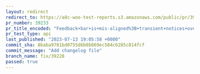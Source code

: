 ```yaml
---
layout: redirect
redirect_to: https://a8c-woo-test-reports.s3.amazonaws.com/public/pr/39233/api/index.html
pr_number: 39233
pr_title_encoded: "Feedback+bar+is+mis-aligned%3B+transient+notices+overlap"
pr_test_type: api
last_published: "2023-07-13 19:05:58 +0000"
commit_sha: 8baba9781bd0755d6b8b869ec584c6285c814fcf
commit_message: "Add changelog file"
branch_name: fix/39228
passed: true
---
```

